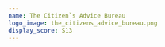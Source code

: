 ```yaml
---
name: The Citizen`s Advice Bureau
logo_image: the_citizens_advice_bureau.png
display_score: S13
---
```

